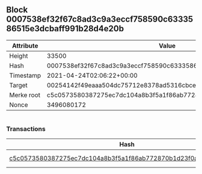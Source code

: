 ## Block 0007538ef32f67c8ad3c9a3eccf758590c6333586515e3dcbaff991b28d4e20b

Attribute | Value
--- | ---
Height | 33500
Hash | 0007538ef32f67c8ad3c9a3eccf758590c6333586515e3dcbaff991b28d4e20b
Timestamp | 2021-04-24T02:06:22+00:00
Target | 00254142f49eaaa504dc75712e8378ad5316cbcead634704b3734b6271167cc4
Merke root | c5c0573580387275ec7dc104a8b3f5a1f86ab772870b1d23f0aa444b7ca92ef7
Nonce | 3496080172

```

```

### Transactions

Hash | Amount
--- | ---
[c5c0573580387275ec7dc104a8b3f5a1f86ab772870b1d23f0aa444b7ca92ef7](c5c0573580387275ec7dc104a8b3f5a1f86ab772870b1d23f0aa444b7ca92ef7.md) | 10.00000000 SKEPTI 
